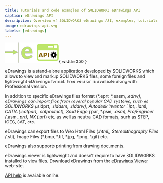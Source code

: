 ```yaml
---
title: Tutorials and code examples of SOLIDWORKS eDrawings API
caption: eDrawings API
description: Overview of SOLIDWORKS eDrawings API, examples, tutorials and code snippets
image: edrawings-api.svg
labels: [edrawings]
---
```

![eDrawings API](edrawings-api.svg){ width=350 }

eDrawings is a stand-alone application developed by SOLIDWORKS which allows to view and markup SOLIDWORKS files, some foreign files and lightweight eDrawings format. Free version is available along with Professional version.

In addition to specific eDrawings files format (*.eprt, *.easm, *.edrw), eDrawings can import files from several popular CAD systems, such as SOLIDWORKS (*.sldprt, *.sldasm, *.slddrw), Autodesk Inventor (*.ipt, *.iam), CATIA (*.catpart, .catproduct), Solid Edge (*.par, *.psm, *.asm), Pro/Engineer (*.asm, *.prt), NX (*.prt) etc. as well as neutral CAD formats, such as STEP, IGES, SAT, etc.

eDrawings can export files to Web Html Files (*.html), Stereolithography Files (*.stl), Image Files (*.bmp, *.tif, *.jpg, *.png, *.gif) etc.

eDrawings also supports printing from drawing documents. 

eDrawings viewer is lightweight and doesn't require to have SOLIDWORKS installed to view files. Download eDrawings from the [eDrawings Viewer](https://www.edrawingsviewer.com) web-site.

[API help](https://help.solidworks.com/2016/english/api/SWHelp_List.html?id=910f478a27674aea9e7869b31a3f9252) is available online.
